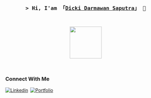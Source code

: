 <h3 align="center">
        <samp>&gt; Hi, I'am
                <b>「<a target="_blank" href="#">Dicki Darmawan Saputra</a>」</b>
                👋
        </samp>
</h3>
<br/>

<p align="center">
  <img src="https://i.giphy.com/media/iIqmM5tTjmpOB9mpbn/giphy.webp" height="100"/>
</p>

<br/>

### Connect With Me
[![Linkedin](https://img.shields.io/badge/-LinkedIn-0e76a8?style=for-the-badge&logo=Linkedin&logoColor=white)](https://linkedin.com/in/dickidarmawansaputra/)&ensp;[![Portfolio](https://img.shields.io/badge/Website-3b5998?style=for-the-badge&logo=google-chrome&logoColor=white)](https://dickidarmawansaputra.github.io/)

<!--
**dickidarmawansaputra/dickidarmawansaputra** is a ✨ _special_ ✨ repository because its `README.md` (this file) appears on your GitHub profile.

Here are some ideas to get you started:

- 🔭 I’m currently working on ...
- 🌱 I’m currently learning ...
- 👯 I’m looking to collaborate on ...
- 🤔 I’m looking for help with ...
- 💬 Ask me about ...
- 📫 How to reach me: ...
- 😄 Pronouns: ...
- ⚡ Fun fact: ...
-->
